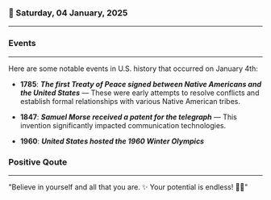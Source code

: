 ### 📅 Saturday, 04 January, 2025
------
### Events
------
Here are some notable events in U.S. history that occurred on January 4th:

- **1785**: ***The first Treaty of Peace signed between Native Americans and the United States*** — These were early attempts to resolve conflicts and establish formal relationships with various Native American tribes.
  
- **1847**: ***Samuel Morse received a patent for the telegraph*** — This invention significantly impacted communication technologies.

- **1960**: ***United States hosted the 1960 Winter Olympics***
### Positive Qoute
------
"Believe in yourself and all that you are. ✨ Your potential is endless! 🌟💪"
